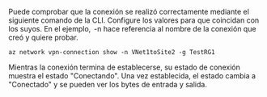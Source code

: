 Puede comprobar que la conexión se realizó correctamente mediante el siguiente comando de la CLI. Configure los valores para que coincidan con los suyos. En el ejemplo,  -n hace referencia al nombre de la conexión que creó y quiere probar.

```azurecli
az network vpn-connection show -n VNet1toSite2 -g TestRG1
```

Mientras la conexión termina de establecerse, su estado de conexión muestra el estado "Conectando". Una vez establecida, el estado cambia a "Conectado" y se pueden ver los bytes de entrada y salida.